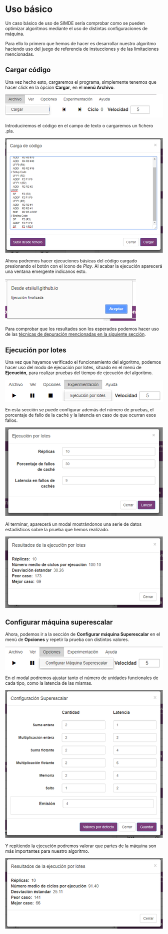 # Uso básico
Un caso básico de uso de SIMDE sería comprobar como se pueden optimizar algoritmos mediante el uso de distintas configuraciones de máquina.

Para ello lo primero que hemos de hacer es desarrollar nuestro algoritmo haciendo uso del juego de referencia de instucciones y de las limitaciones mencionadas.

## Cargar código

Una vez hecho esto, cargaremos el programa, simplemente tenemos que hacer click en la ópcion **Cargar**, en el **menú Archivo**.

![](../imgs/load-option.png)

Introduciremos el código en el campo de texto o cargaremos un fichero .pla.

![](../imgs/code-load.png)

Ahora podremos hacer ejecuciones básicas del código cargado presionando el botón con el icono de *Play*. Al acabar la ejecución aparecerá una ventana emergente indicanos esto.

![](../imgs/finished-execution.png)

Para comprobar que los resultados son los esperados podemos hacer uso de las [técnicas de depuración mencionadas en la siguiente sección](./debugging.md).

## Ejecución por lotes

Una vez que hayamos verificado el funcionamiento del algoritmo, podemos hacer uso del modo de ejecución por lotes, situado en el menú de **Ejecución**, para realizar pruebas del tiempo de ejecución del algoritmo.

![](../imgs/batch-mode-options.png)

En esta sección se puede configurar además del número de pruebas, el porcentaje de fallo de la caché y la latencia en caso de que ocurran esos fallos.

![](../imgs/batch-mode-modal.png)

Al terminar, aparecerá un modal mostrándonos una serie de datos estadísticos sobre la prueba que hemos realizado.

![](../imgs/batch-mode-results.png)

## Configurar máquina superescalar

Ahora, podemos ir a la sección de **Configurar máquina Superescalar** en el menú de **Opciones** y repetir la prueba con distintos valores.

![](../imgs/configure-superescalar-option.png)

En el modal podremos ajustar tanto el número de unidades funcionales de cada tipo, como la latencia de las mismas.

![](../imgs/configure-superescalar-modal.png)

Y repitiendo la ejecución podremos valorar que partes de la máquina son más importantes para nuestro algoritmo.

![](../imgs/batch-results-comparison.png)
